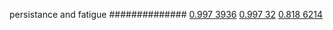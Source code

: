 


persistance and fatigue
##############
[0.997 3936](https://www.phylliida.dev/modelwelfare/qwenbailconversationsWithJournals/#ZjAsZjAuxgXJB8sJLjbLC80YLjAkYyxjIcwRITY=)
[0.997 32](https://www.phylliida.dev/modelwelfare/qwenbailconversationsWithJournals/#ZjAsZjAuxgUuOccHyRAuMC4yywvNGC4wJGMsYyHMESEx)
[0.818 6214](https://www.phylliida.dev/modelwelfare/qwenbailconversationsWithJournals/#ZjAsZjAuxgXJB8sJLjHNDC4yzg4kYyxjIc0SITE=)
